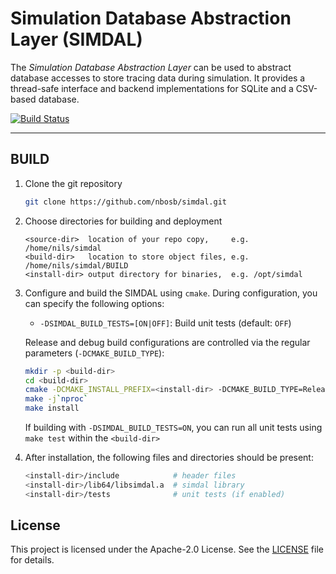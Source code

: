 # Simulation Database Abstraction Layer (SIMDAL)

The *Simulation Database Abstraction Layer* can be used to abstract database accesses to store tracing data during simulation.
It provides a thread-safe interface and backend implementations for SQLite and a CSV-based database.

[![Build Status](https://github.com/nbosb/simdal/workflows/cmake/badge.svg?event=push)](https://github.com/nbosb/simdal/actions/workflows/cmake.yml)

---

## BUILD

1. Clone the git repository

    ```bash
    git clone https://github.com/nbosb/simdal.git
    ```

2. Choose directories for building and deployment

    ```text
    <source-dir>  location of your repo copy,     e.g. /home/nils/simdal
    <build-dir>   location to store object files, e.g. /home/nils/simdal/BUILD
    <install-dir> output directory for binaries,  e.g. /opt/simdal
    ```

3. Configure and build the SIMDAL using `cmake`.
    During configuration, you can specify the following options:

    * `-DSIMDAL_BUILD_TESTS=[ON|OFF]`: Build unit tests (default: `OFF`)

    Release and debug build configurations are controlled via the regular parameters (`-DCMAKE_BUILD_TYPE`):

    ```bash
    mkdir -p <build-dir>
    cd <build-dir>
    cmake -DCMAKE_INSTALL_PREFIX=<install-dir> -DCMAKE_BUILD_TYPE=Release <source-dir>
    make -j`nproc`
    make install
    ```

    If building with `-DSIMDAL_BUILD_TESTS=ON`, you can run all unit tests using `make test` within the `<build-dir>`

4. After installation, the following files and directories should be present:

    ```bash
    <install-dir>/include            # header files
    <install-dir>/lib64/libsimdal.a  # simdal library
    <install-dir>/tests              # unit tests (if enabled)
    ```

## License

This project is licensed under the Apache-2.0 License.
See the [LICENSE](./LICENSE) file for details.
